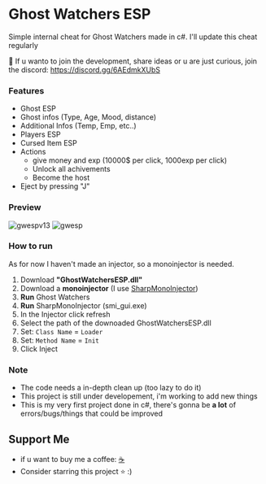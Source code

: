 # Ghost Watchers ESP
Simple internal cheat for Ghost Watchers made in c#. I'll update this cheat regularly

🎈 If u wanto to join the development, share ideas or u are just curious, join the discord: https://discord.gg/6AEdmkXUbS

### Features
- Ghost ESP
- Ghost infos (Type, Age, Mood, distance)
- Additional Infos (Temp, Emp, etc..)
- Players ESP
- Cursed Item ESP
- Actions
  - give money and exp (10000$ per click, 1000exp per click)
  - Unlock all achivements
  - Become the host
- Eject by pressing "J"

### Preview
![gwespv13](https://user-images.githubusercontent.com/81587335/185099226-c40c1cb2-a49d-4aae-8221-33a623722387.png)
![gwesp](https://user-images.githubusercontent.com/81587335/185099206-80e97985-3f6a-4ae4-b26a-c70c56a2e646.png)

### How to run
As for now I haven't made an injector, so a monoinjector is needed.
1. Download **"GhostWatchersESP.dll"**
2. Download a **monoinjector** (I use [SharpMonoInjector](https://www.unknowncheats.me/forum/downloads.php?do=file&id=34970))
3. **Run** Ghost Watchers
4. **Run** SharpMonoInjector (smi_gui.exe)
5. In the Injector click refresh
6. Select the path of the downoaded GhostWatchersESP.dll
7. Set: `Class Name` = `Loader`
8. Set: `Method Name` = `Init`
9. Click Inject

### Note
- The code needs a in-depth clean up (too lazy to do it)
- This project is still under developement, i'm working to add new things
- This is my very first project done in c#, there's gonna be **a lot** of errors/bugs/things that could be improved

## Support Me
- if u want to buy me a coffee: [☕️](https://www.buymeacoffee.com/Bbalduzz)
- Consider starring this project ⭐️ :)
